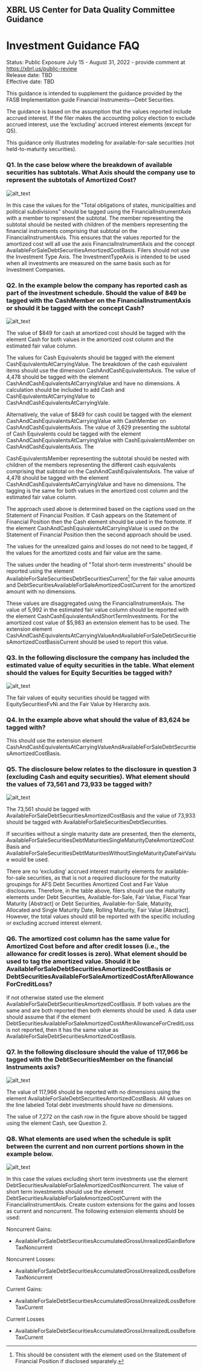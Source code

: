 ## XBRL US Center for Data Quality Committee Guidance
# Investment Guidance FAQ
Status: Public Exposure July 15 - August 31, 2022 - provide comment at https://xbrl.us/public-review  
Release date: TBD  
Effective date: TBD  


This guidance is intended to supplement the guidance provided by the FASB Implementation guide Financial Instruments—Debt Securities.

The guidance is based on the assumption that the values reported include accrued interest. If the filer makes the accounting policy election to exclude accrued interest, use the ‘excluding’ accrued interest elements (except for Q5).

This guidance only illustrates modeling for available-for-sale securities (not held-to-maturity securities). 

### Q1. In the case below where the breakdown of available securities has subtotals. What Axis should the company use to represent the subtotals of Amortized Cost?

![alt_text](https://github.com/DataQualityCommittee/documentation/blob/master/guidance/images/investments6.png?raw=true "image_tooltip")

In this case the values for the "Total obligations of states, municipalities and political subdivisions" should be tagged using the FinancialInstrumentAxis with a member to represent the subtotal. The member representing the subtotal should be nested with children of the members representing the financial instruments comprising that subtotal on the FinancialInstrumentAxis. This ensures that the values reported for the amortized cost will all use the axis FinancialInstrumentAxis and the concept AvailableForSaleDebtSecuritiesAmortizedCostBasis. Filers should not use the Investment Type Axis. The InvestmentTypeAxis is intended to be used when all investments are measured on the same basis such as for Investment Companies.  

### Q2. In the example below the company has reported cash as part of the investment schedule. Should the value of 849 be tagged with the **CashMember** on the FinancialInstrumentAxis or should it be tagged with the concept Cash?

![alt_text](https://github.com/DataQualityCommittee/documentation/blob/master/guidance/images/investments5.png?raw=true "image_tooltip")

The value of $849 for cash at amortized cost should be tagged with the element Cash for both values in the amortized cost column and the estimated fair value column. 

The values for Cash Equivalents should be tagged with the element  CashEquivalentsAtCarryingValue. The breakdown of the cash equivalent items should use the dimension CashAndCashEquivalentsAxis. The value of 4,478 should be tagged with the element CashAndCashEquivalentsAtCarryingValue and have no dimensions. A calculation should be included to add Cash and CashEquivalentsAtCarryingValue to CashAndCashEquivalentsAtCarryingVale.

Alternatively, the value of $849 for cash could be tagged with the element CashAndCashEquivalentsAtCarryingValue with CashMember on CashAndCashEquivalentsAxis. The value of 3,629 presenting the subtotal of Cash Equivalents could be tagged with the element CashAndCashEquivalentsAtCarryingValue with CashEquivalentsMember on CashAndCashEquivalentsAxis. The

CashEquivalentsMember representing the subtotal should be nested with children of the members representing the different cash equivalents comprising that subtotal on the CashAndCashEquivalentsAxis. The value of 4,478 should be tagged with the element CashAndCashEquivalentsAtCarryingValue and have no dimensions. The tagging is the same for both values in the amortized cost column and the estimated fair value column.

The approach used above is determined based on the captions used on the Statement of Financial Position. If Cash appears on the Statement of Financial Position then the Cash element should be used in the footnote.  If the element CashAndCashEquivalentsAtCarryingValue is used on the Statement of Financial Position then the second approach should be used. 

The values for the unrealized gains and losses do not need to be tagged, if the values for the amortized costs and fair value are the same.

The values under the heading of "Total short-term investments" should be reported using the element  AvailableForSaleSecuritiesDebtSecuritiesCurrent[^1] for the fair value amounts and DebtSecuritiesAvailableForSaleAmortizedCostCurrent for the amortized amount with no dimensions.

These values are disaggregated using the FinancialInstrumentAxis. The value of 5,992 in the estimated fair value column should be reported with the element CashCashEquivalentsAndShortTermInvestments. For the amortized cost value of $5,983 an extension element has to be used. The extension element CashAndCashEquivalentsAtCarryingValueAndAvailableForSaleDebtSecuritiesAmortizedCostBasisCurrent should be used to report this value.

### Q3. In the following disclosure the company has included the estimated value of equity securities in the table. What element should the values for Equity Securities be tagged with? 

![alt_text](https://github.com/DataQualityCommittee/documentation/blob/master/guidance/images/investments2.png?raw=true "image_tooltip")

The fair values of equity securities should be tagged with EquitySecuritiesFvNi and the Fair Value by Hierarchy axis. 

### Q4. In the example above what should the value of 83,624 be tagged with?  

This should use the extension element CashAndCashEquivalentsAtCarryingValueAndAvailableForSaleDebtSecuritiesAmortizedCostBasis.

### Q5. The disclosure below relates to the disclosure in question 3 (excluding Cash and equity securities). What element should the values of 73,561 and 73,933 be tagged with?

![alt_text](https://github.com/DataQualityCommittee/documentation/blob/master/guidance/images/investments1.png?raw=true "image_tooltip")

The 73,561 should be tagged with AvailableForSaleDebtSecuritiesAmortizedCostBasis and the value of 73,933 should be tagged with AvailableForSaleSecuritiesDebtSecurities. 

If securities without a single maturity date are presented, then the elements, AvailableForSaleSecuritiesDebtMaturitiesSingleMaturityDateAmortizedCostBasis and AvailableForSaleSecuritiesDebtMaturitiesWithoutSingleMaturityDateFairValue would be used. 

There are no ‘excluding’ accrued interest maturity elements for available-for-sale securities, as that is not a required disclosure for the maturity groupings for AFS Debt Securities Amortized Cost and Fair Value disclosures. Therefore, in the table above, filers should use the maturity elements under Debt Securities, Available-for-Sale, Fair Value, Fiscal Year Maturity [Abstract] or Debt Securities, Available-for-Sale, Maturity, Allocated and Single Maturity Date, Rolling Maturity, Fair Value [Abstract]. However, the total values should still be reported with the specific including or excluding accrued interest element. 

### Q6. The amortized cost column has the same value for Amortized Cost before and after credit losses (i.e., the allowance for credit losses is zero). What element should be used to tag the amortized value. Should it be AvailableForSaleDebtSecuritiesAmortizedCostBasis or DebtSecuritiesAvailableForSaleAmortizedCostAfterAllowanceForCreditLoss?

If not otherwise stated use the element AvailableForSaleDebtSecuritiesAmortizedCostBasis. If both values are the same and are both reported then both elements should be used. A data user should assume that if the element DebtSecuritiesAvailableForSaleAmortizedCostAfterAllowanceForCreditLoss is not reported, then it has the same value as AvailableForSaleDebtSecuritiesAmortizedCostBasis. 

### Q7. In the following disclosure should the value of 117,966 be tagged with the DebtSecuritiesMember on the financial Instruments axis?

![alt_text](https://github.com/DataQualityCommittee/documentation/blob/master/guidance/images/investments4.png?raw=true "image_tooltip")

The value of 117,966 should be reported with no dimensions using the element AvailableForSaleDebtSecuritiesAmortizedCostBasis. All values on the line labeled Total debt investments should have no dimensions.

The value of 7,272 on the cash row in the figure above should be tagged using the element Cash, see Question 2.

### Q8. What elements are used when the schedule is split between the current and non current portions shown in the example below.  

![alt_text](https://github.com/DataQualityCommittee/documentation/blob/master/guidance/images/investments3.png?raw=true "image_tooltip")

In this case the values excluding short term investments use the element DebtSecuritiesAvailableForSaleAmortizedCostNoncurrent. The value of short term investments should use the element DebtSecuritiesAvailableForSaleAmortizedCostCurrent with the FinancialInstrumentAxis.  Create custom extensions for the gains and losses as current and noncurrent. The following extension elements should be used:
  

Noncurrent Gains:  
 -  AvailableForSaleDebtSecuritiesAccumulatedGrossUnrealizedGainBeforeTaxNoncurrent  

Noncurrent Losses:  
 -  AvailableForSaleDebtSecuritiesAccumulatedGrossUnrealizedLossBeforeTaxNoncurrent 

Current Gains:  
 -  AvailableForSaleDebtSecuritiesAccumulatedGrossUnrealizedLossBeforeTaxCurrent 

Current Losses  
 -  AvailableForSaleDebtSecuritiesAccumulatedGrossUnrealizedLossBeforeTaxCurrent


[^1]:
     This should be consistent with the element used on the Statement of Financial Position if disclosed separately.
